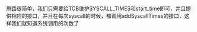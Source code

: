 ###
思路很简单，我们只需要给TCB维护SYSCALL_TIMES和start_time即可，并且提供相应的接口，并且在每次syscall的时候，都调用addSyscallTimes的接口，这样我们就知道系统调用的次数了